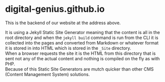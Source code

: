# digital-genius.github.io

This is the backend of our website at the address above.

It is using a Jekyll Static Site Generator meaning that the content is all in the root directory and when the `jekyll build` command is run from the CLI it is collected into the pages and converted from Markdown or whatever format it is stored in into HTML which is stored in the `_Site` directory.  
When a browser requests the site it is the HTML from this directory that is sent not any of the actual content and nothing is compiled on the fly as with PHP.  
Because of this Static Site Generators are mutch quicker than other CMS (Content Management System) solutions.